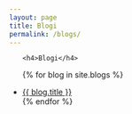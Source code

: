 ```yaml
---
layout: page
title: Blogi
permalink: /blogs/
---
```

<ul class="post-list-mini">


    <h4>Blogi</h4>
{% for blog in site.blogs  %}
  <li>
      <a class="post-link" href="{{ blog.url  }}">
          {{ blog.title }}
      </a>
  </li>
{% endfor %}
</ul>
